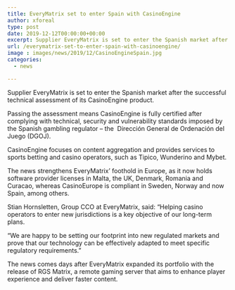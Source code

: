 ```yaml
---
title: EveryMatrix set to enter Spain with CasinoEngine
author: xforeal 
type: post
date: 2019-12-12T00:00:00+00:00
excerpt: Supplier EveryMatrix is set to enter the Spanish market after the successful technical assessment of its CasinoEngine product
url: /everymatrix-set-to-enter-spain-with-casinoengine/
image : images/news/2019/12/CasinoEngineSpain.jpg
categories:
  - news

---
```

Supplier EveryMatrix is set to enter the Spanish market after the successful technical assessment of its CasinoEngine product.

Passing the assessment means CasinoEngine is fully certified after complying with technical, security and vulnerability standards imposed by the Spanish gambling regulator &ndash; the &nbsp;Direcci&oacute;n General de Ordenaci&oacute;n del Juego (DGOJ).

CasinoEngine focuses on content aggregation and provides services to sports betting and casino operators, such as Tipico, Wunderino and Mybet.

The news strengthens EveryMatrix&rsquo; foothold in Europe, as it now holds software provider licenses in Malta, the UK, Denmark, Romania and Curacao, whereas CasinoEurope is compliant in Sweden, Norway and now Spain, among others.

Stian Hornsletten, Group CCO at EveryMatrix, said:&nbsp;&ldquo;Helping casino operators to enter new jurisdictions is a key objective of our long-term plans.

&ldquo;We are happy to be setting our footprint into new regulated markets and prove that our technology can be effectively adapted to meet specific regulatory requirements.&#8221;

The news comes days after EveryMatrix expanded its portfolio with the release of RGS Matrix, a remote gaming server that aims to enhance player experience and deliver faster content.